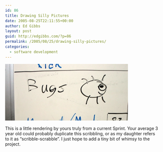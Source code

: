 ```yaml
---
id: 86
title: Drawing Silly Pictures
date: 2005-08-25T22:11:55+00:00
author: Ed Gibbs
layout: post
guid: http://edgibbs.com/?p=86
permalink: /2005/08/25/drawing-silly-pictures/
categories:
  - software development
---
```

![](/images/sprint_bug.jpg)

This is a little rendering by yours truly from a current Sprint. Your average 3 year old could probably duplicate this scribbling, or as my daughter refers to it as &#8220;scribble-scrabble&#8221;. I just hope to add a tiny bit of whimsy to the project.